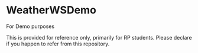 # WeatherWSDemo
For Demo purposes

This is provided for reference only, primarily for RP students. Please declare if you happen to refer from this repository. 

